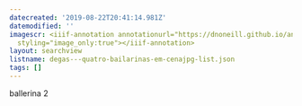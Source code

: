 ```yaml
---
datecreated: '2019-08-22T20:41:14.981Z'
datemodified: ''
imagescr: <iiif-annotation annotationurl="https://dnoneill.github.io/annotate/annotations/2f5da816-c51d-11e9-bd0c-ae90c1e85c39.json"
  styling="image_only:true"></iiif-annotation>
layout: searchview
listname: degas---quatro-bailarinas-em-cenajpg-list.json
tags: []
---
```

ballerina 2